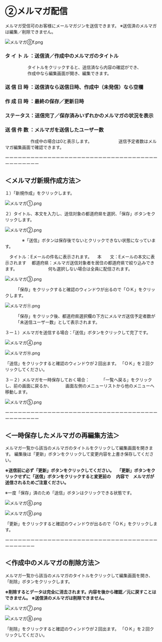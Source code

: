 # ②メルマガ配信

メルマガ受信可のお客様にメールマガジンを送信できます。
※送信済のメルマガは編集／削除できません。

![メルマガ⓪f.png](newsletter/メルマガf.png)

### タ イ ト ル ：送信済／作成中のメルマガのタイトル
　　　　　    タイトルをクリックすると、送信済なら内容の確認ができ、
　　　　　    作成中なら編集画面が開き、編集できます。

### 送 信 日 時 ：送信済なら送信日時、作成中（未発信）なら空欄

### 作 成 日 時 ：最終の保存／更新日時

### ステータス：送信完了／保存済みいずれかのメルマガの状況を表示

### 送 信 件 数 ：メルマガを送信したユーザー数
　　　　　　作成中の場合は0と表示します。
　　　　　　送信予定者数はメルマガ編集画面で確認できます。

ーーーーーーーーーーーーーーーーーーーーーーーーーーーーーーーーーーーーーーーーーーーー

## ＜メルマガ新規作成方法＞

１）「新規作成」をクリックします。　　

![メルマガ①.png](newsletter/メルマガ.png)

２）タイトル、本文を入力し、送信対象の都道府県を選択、「保存」ボタンをクリックします。

![メルマガ②.png](newsletter/メルマガ%201.png)

　　　　※「送信」ボタンは保存後でないとクリックできない状態になっています。

　タイトル：Eメールの件名に表示されます。
　本　　文：Eメールの本文に表示されます
　都道府県：メルマガ送信対象者を居住の都道府県で絞り込みできます。
　　　　　　　何も選択しない場合は全員に配信されます。

![メルマガ③.png](newsletter/メルマガ%202.png)

　　　「保存」をクリックすると確認のウィンドウが出るので「ＯＫ」をクリックします。

![メルマガ⑪.png](newsletter/メルマガ%203.png)

　　　「保存」をクリック後、都道府県選択欄の下方にメルマガ送信予定者数が
　　　「未送信ユーザー数」として表示されます。

３ー１）メルマガを送信する場合：「送信」ボタンをクリックして完了です。

![メルマガ④.png](newsletter/メルマガ%204.png)

![メルマガ⑩.png](newsletter/メルマガ%205.png)

「送信」をクリックすると確認のウィンドウが２回出ます。
「ＯＫ」を２回クリックしてください。

３－２）メルマガを一時保存しておく場合：
　　　「一覧へ戻る」をクリックし、前の画面に戻るか、
　　　画面左側のメニューリストから他のメニューへ移動します。

![メルマガ⑤.png](newsletter/メルマガ%206.png)

ーーーーーーーーーーーーーーーーーーーーーーーーーーーーーーーーーーーーーーーーーーーー

## ＜一時保存したメルマガの再編集方法＞

メルマガ一覧から該当のメルマガのタイトルをクリックして編集画面を開きます。
編集後は「更新」ボタンをクリックして変更内容を上書き保存してください。

**※送信前に必ず「更新」ボタンをクリックしてください。
　「更新」ボタンをクリックせずに「送信」ボタンをクリックすると変更前の
　内容で　メルマガが送信されるためご注意ください。**

※一度「保存」済のため「送信」ボタンはクリックできる状態です。

![メルマガ⑥.png](newsletter/メルマガ%207.png)

![メルマガ⑨.png](newsletter/メルマガ%208.png)

「更新」をクリックすると確認のウィンドウが出るので「ＯＫ」をクリックします。

ーーーーーーーーーーーーーーーーーーーーーーーーーーーーーーーーーーーーーーーーーーー　

## ＜作成中のメルマガの削除方法＞

メルマガ一覧から該当のメルマガのタイトルをクリックして編集画面を開き、「削除」ボタンをクリックします。

**※削除するとデータは完全に消去されます。内容を後から確認／元に戻すことはできません。**
**※送信済のメルマガは削除できません。**

![メルマガ⑦.png](newsletter/メルマガ%209.png)

![メルマガ⑧.png](newsletter/メルマガ%2010.png)

「削除」をクリックすると確認のウィンドウが２回出ます。
「ＯＫ」を２回クリックしてください。